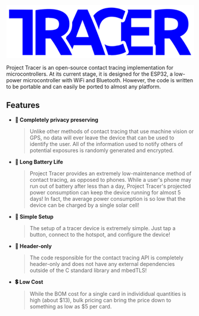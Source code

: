 ![Project Tracer Logo](./media/logo.png)

Project Tracer is an open-source contact tracing implementation for microcontrollers. At its current stage, it is designed for the ESP32, a low-power microcontroller with WiFi and Bluetooth. However, the code is written to be portable and can easily be ported to almost any platform.

## Features
- **🔐 Completely privacy preserving**
    > Unlike other methods of contact tracing that use machine vision or GPS, no data will ever leave the device that can be used to identify the user. All of the information used to notify others of potential exposures is randomly generated and encrypted.
- **🔋 Long Battery Life**
    > Project Tracer provides an extremely low-maintenance method of contact tracing, as opposed to phones. While a user's phone may run out of battery after less than a day, Project Tracer's projected power consumption can keep the device running for almost 5 days! In fact, the average power consumption is so low that the device can be charged by a single solar cell!
- **👐 Simple Setup**
    > The setup of a tracer device is extremely simple. Just tap a button, connect to the hotspot, and configure the device!
- **📁 Header-only**
    > The code responsible for the contact tracing API is completely header-only and does not have any external dependencies outside of the C standard library and mbedTLS!
- **💲 Low Cost**
    > While the BOM cost for a single card in individidual quantities is high (about $13), bulk pricing can bring the price down to something as low as $5 per card.